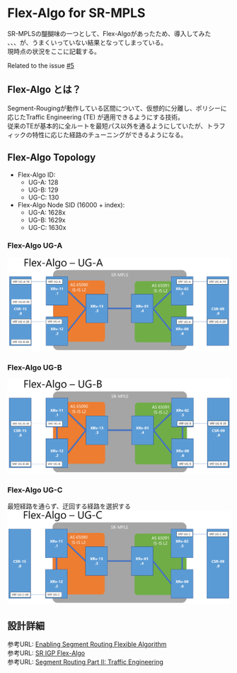 # Flex-Algo for SR-MPLS

SR-MPLSの醍醐味の一つとして、Flex-Algoがあったため、導入してみた \
、、、が、うまくいっていない結果となってしまっている。\
現時点の状況をここに記載する。

Related to the issue [#5](../../../issues/5)

## Flex-Algo とは？
Segment-Rougingが動作している区間について、仮想的に分離し、ポリシーに応じたTraffic Engineering (TE) が適用できるようにする技術。\
従来のTEが基本的に全ルートを最短パス以外を通るようにしていたが、トラフィックの特性に応じた経路のチューニングができるようになる。

## Flex-Algo Topology
- Flex-Algo ID: 
  - UG-A: 128
  - UG-B: 129
  - UG-C: 130
- Flex-Algo Node SID (16000 + index):
  - UG-A: 1628x
  - UG-B: 1629x
  - UG-C: 1630x

### Flex-Algo UG-A
![Flex-ALgo-UG-A](SR-MPLS_FA_UGA.PNG)

### Flex-Algo UG-B
![Flex-ALgo-UG-B](SR-MPLS_FA_UGB.PNG)

### Flex-Algo UG-C
最短経路を通らず、迂回する経路を選択する
![Flex-ALgo-UG-C](SR-MPLS_FA_UGC.PNG)

## 設計詳細
参考URL: [Enabling Segment Routing Flexible Algorithm](https://www.cisco.com/c/en/us/td/docs/routers/asr9000/software/asr9k-r6-6/segment-routing/configuration/guide/b-segment-routing-cg-asr9000-66x/b-segment-routing-cg-asr9000-66x_chapter_01111.html)\
参考URL: [SR IGP Flex-Algo](https://www.segment-routing.net/images/sr-igp-flex-algo-rev4b-km1.pdf)\
参考URL: [Segment Routing Part II: Traffic Engineering](http://reader.epubee.com/books/mobile/ca/cacd5c24169cf915c7991980790aab66/text00010.html)


